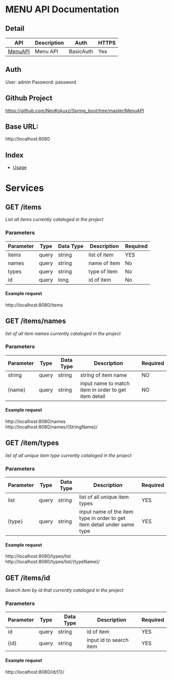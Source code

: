 # MENU API Documentation

## Detail
API | Description | Auth | HTTPS |
|---|---|---|---|
| [MenuAPI](https://github.com/NeoKokuxz/Spring_boot/tree/master/MenuAPI) | Menu API | BasicAuth | Yes |

## Auth
User: admin
Password: password

## Github Project
https://github.com/NeoKokuxz/Spring_boot/tree/master/MenuAPI

## Base URL:
http://localhost:8080

## Index
* [Usage](#Usage)

# Services

## **GET** /items
*List all items currently cataloged in the project*

### Parameters

Parameter | Type | Data Type | Description | Required
| --- | --- | --- | --- | --- |
| items | query | string | list of item| YES |
| names | query | string | name of item | No |
| types | query | string | type of item | No |
| id | query | long | id of item | No |

#### Example request
http://localhost:8080/items

## **GET** /items/names
*list of all item names currently cataloged in the project*

### Parameters
Parameter | Type | Data Type | Description | Required
| --- | --- | --- | --- | --- |
| string | query | string | string of item name | NO |
| {name} | query | string | input name to match item in order to get item detail | NO |

#### Example request
http://localhost:8080/names <br>
http://localhost:8080/names/{StringName}/

## **GET** /item/types
*list of all unique item type currently cataloged in the project*

### Parameters
Parameter | Type | Data Type | Description | Required
| --- | --- | --- | --- | --- |
| list | query | string | list of all unique item types | YES |
| {type} | query | string | input name of the item type in order to get item detail under same type | YES |

#### Example request
http://localhost:8080/types/list <br>
http://localhost:8080/types/list/{typeName}/


## **GET** /items/id
*Search item by id that currently cataloged in the project*

### Parameters
Parameter | Type | Data Type | Description | Required
| --- | --- | --- | --- | --- |
| id | query | string | id of item | YES |
| {id} | query | string | input id to search item | YES |

#### Example request
http://localhost:8080/id/{1}/
